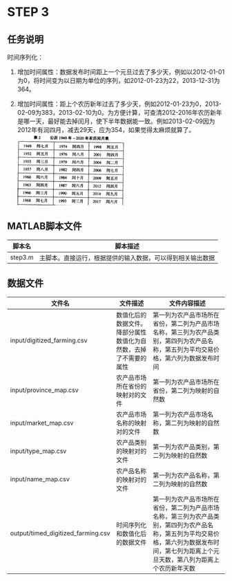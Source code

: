 # STEP 3

## 任务说明

时间序列化：

1. 	增加时间属性：数据发布时间距上一个元旦过去了多少天，例如以2012-01-01为0，将时间变为以日期为单位的序列，如2012-01-23为22，2013-12-31为364。

2. 	增加时间属性：距上个农历新年过去了多少天，例如2012-01-23为0，2013-02-09为383，2013-02-10为0。为方便计算，可查清2012-2016年农历新年是哪一天，最好能去掉闰月，使下半年数据能一致。例如2013-02-09因为2012年有润四月，减去29天，应为354，如果觉得太麻烦就算了。  
	![](pic/leap_month.png)

## MATLAB脚本文件

| 脚本名 | 脚本描述 |
| --- | --- |
| step3.m | 主脚本。直接运行，根据提供的输入数据，可以得到相关输出数据 |

## 数据文件

| 文件名 | 文件描述 | 文件内容描述 |
| --- | --- | --- |
| input/digitized_farming.csv | 数值化后的数据文件。降部分属性数值化为自然数，去掉了不需要的属性 | 第一列为农产品市场所在省份，第二列为产品市场名称，第三列为农产品类别，第四列为农产品名称，第五列为平均交易价格，第六列为数据发布时间 |
| input/province_map.csv | 农产品市场所在省份的映射对的文件 | 第一列为农产品市场所在省份，第二列为映射的自然数 |
| input/market_map.csv | 农产品市场名称的映射对的文件 | 第一列为农产品市场名称，第二列为映射的自然数 |
| input/type_map.csv | 农产品类别的映射对的文件 | 第一列为农产品类别，第二列为映射的自然数 |
| input/name_map.csv | 农产品名称的映射对的文件 | 第一列为农产品名称，第二列为映射的自然数 |
| output/timed_digitized_farming.csv | 时间序列化和数值化后的数据文件 | 第一列为农产品市场所在省份，第二列为产品市场名称，第三列为农产品类别，第四列为农产品名称，第五列为平均交易价格，第六列为数据发布时间，第七列为距离上个元旦天数，第八列为距离上个农历新年天数 |